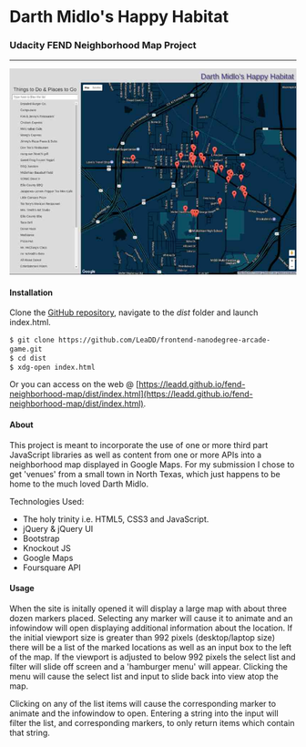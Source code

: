 # Darth Midlo's Happy Habitat

### Udacity FEND Neighborhood Map Project

***

![alt text](https://github.com/LeaDD/fend-neighborhood-map/blob/master/neighborhood-map.jpg "The neighborhood map")

#### Installation

Clone the [GitHub repository](https://github.com/LeaDD/fend-neighborhood-map), navigate to the *dist* folder and launch index.html.

```
$ git clone https://github.com/LeaDD/frontend-nanodegree-arcade-game.git
$ cd dist
$ xdg-open index.html
```

Or you can access on the web @ [https://leadd.github.io/fend-neighborhood-map/dist/index.html](https://leadd.github.io/fend-neighborhood-map/dist/index.html).

#### About

This project is meant to incorporate the use of one or more third part JavaScript libraries as well as content from one or more APIs into a neighborhood map displayed in Google Maps. For my submission I chose to get 'venues' from a small town in North Texas, which just happens to be home to the much loved Darth Midlo.

Technologies Used:

- The holy trinity i.e. HTML5, CSS3 and JavaScript.
- jQuery & jQuery UI
- Bootstrap
- Knockout JS
- Google Maps
- Foursquare API

#### Usage

When the site is initally opened it will display a large map with about three dozen markers placed. Selecting any marker will cause it to animate and an infowindow will open displaying additional information about the location. If the initial viewport size is greater than 992 pixels (desktop/laptop size) there will be a list of the marked locations as well as an input box to the left of the map. If the viewport is adjusted to below 992 pixels the select list and filter will slide off screen and a 'hamburger menu' will appear. Clicking the menu will cause the select list and input to slide back into view atop the map.

Clicking on any of the list items will cause the corresponding marker to animate and the infowindow to open. Entering a string into the input will filter the list, and corresponding markers, to only return items which contain that string.